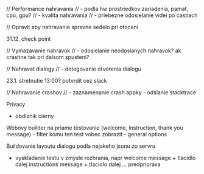 // Performance nahravania
// - podla hw prostriedkov zariadenia, pamat, cpu, gpu?
// - kvalita nahravania
// - priebezne odosielanie videi po castiach

// Opravit aby nahravanie spravne sedelo pri otoceni

31.12. check point

// Vymazavanie nahravok
// - odosielanie neodoslanych nahravok? ak crashne tak pri dalsom spusteni?

// Nahravat dialogy
// - detegovanie otvorenia dialogu

23.1. stretnutie 13:00? potvrdit cez slack

// Nahravanie crashov
// - zaznamenanie crash appky - odslanie stacktrace

Privacy
- obdlznik cierny

Webovy builder na priame testovanie (welcome, instruction, thank you message)
	- filter komu ten test vobec zobrazit - general options

Buildovanie layoutu dialogu podla nejakeho jsonu zo servru
- vyskladanie testu v zmysle rozhrania, napr
welcome message + tlacidlo dalej
instructions message + tlacidlo dalej
... predpriprava


